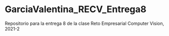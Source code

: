 # GarciaValentina_RECV_Entrega8
Repositorio para la entrega 8 de la clase Reto Empresarial Computer Vision, 2021-2

